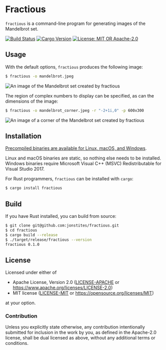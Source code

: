 # Fractious

`fractious` is a command-line program for generating images of the Mandelbrot set.

[![Build Status](https://travis-ci.com/jonstites/fractious.svg?branch=master)](https://travis-ci.com/jonstites/fractious)
[![Cargo Version](https://img.shields.io/crates/v/fractious.svg)](https://crates.io/crates/fractious)
[![License: MIT OR Apache-2.0](https://img.shields.io/crates/l/fractious.svg)](#license)

## Usage

With the default options, `fractious` produces the following image:

```bash
$ fractious -o mandelbrot.jpeg
```

![An image of the Mandelbrot set created by fractious](https://www.jonstites.com/assets/images/mandelbrot.jpeg)

The region of complex numbers to display can be specified, as can the dimensions of the image:

```bash
$ fractious -o mandelbrot_corner.jpeg -r "-2+1i,0" -p 600x300
```

![An image of a corner of the Mandelbrot set created by fractious](https://www.jonstites.com/assets/images/mandelbrot_corner.jpeg)

## Installation

[Precompiled binaries are available for Linux, macOS, and Windows](https://github.com/jonstites/fractious/releases).

Linux and macOS binaries are static, so nothing else needs to be installed.
Windows binaries require Microsoft Visual C++ (MSVC) Redistributable for Visual Studio 2017.


For Rust programmers, `fractious` can be installed with `cargo`:

```bash
$ cargo install fractious
```

## Build

If you have Rust installed, you can build from source:

```bash
$ git clone git@github.com:jonstites/fractious.git
$ cd fractious
$ cargo build --release
$ ./target/release/fractious --version
fractious 0.1.0
```

## License

Licensed under either of

- Apache License, Version 2.0 ([LICENSE-APACHE](LICENSE-APACHE) or
  https://www.apache.org/licenses/LICENSE-2.0)
- MIT license ([LICENSE-MIT](LICENSE-MIT) or https://opensource.org/licenses/MIT)

at your option.

### Contribution

Unless you explicitly state otherwise, any contribution intentionally submitted
for inclusion in the work by you, as defined in the Apache-2.0 license, shall be
dual licensed as above, without any additional terms or conditions.